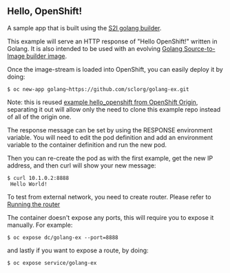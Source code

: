 ## Hello, OpenShift! ##

A sample app that is built using the [S2I golang builder](https://github.com/sclorg/golang-container).

This example will serve an HTTP response of "Hello OpenShift!" written in Golang. It is also
intended to be used with an evolving [Golang Source-to-Image builder image](https://github.com/sclorg/golang-container).

Once the image-stream is loaded into OpenShift, you can easily deploy it by doing:

    $ oc new-app golang~https://github.com/sclorg/golang-ex.git

Note: this is reused [example hello_openshift from OpenShift Origin](https://github.com/openshift/origin), separating it out will allow only the need to clone this example repo instead of all of the origin one.

The response message can be set by using the RESPONSE environment
variable.  You will need to edit the pod definition and add an
environment variable to the container definition and run the new pod.

Then you can re-create the pod as with the first example, get the new IP
address, and then curl will show your new message:

    $ curl 10.1.0.2:8888
     Hello World!

To test from external network, you need to create router. Please refer to [Running the router](https://github.com/openshift/origin/blob/master/docs/routing.md)

The container doesn't expose any ports, this will require you to expose it manually.
For example:

    $ oc expose dc/golang-ex --port=8888

and lastly if you want to expose a route, by doing:

    $ oc expose service/golang-ex


